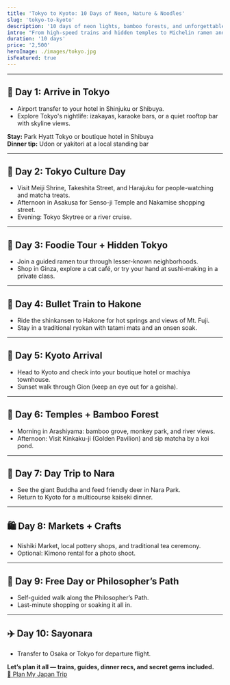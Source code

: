 ```yaml
---
title: 'Tokyo to Kyoto: 10 Days of Neon, Nature & Noodles'
slug: 'tokyo-to-kyoto'
description: '10 days of neon lights, bamboo forests, and unforgettable ramen.'
intro: "From high-speed trains and hidden temples to Michelin ramen and bamboo forests — this trip blends modern thrills with timeless tradition."
duration: '10 days'
price: '2,500'
heroImage: ./images/tokyo.jpg
isFeatured: true
---
```



---

## 📍 Day 1: Arrive in Tokyo

- Airport transfer to your hotel in Shinjuku or Shibuya.
- Explore Tokyo's nightlife: izakayas, karaoke bars, or a quiet rooftop bar with skyline views.

**Stay:** Park Hyatt Tokyo or boutique hotel in Shibuya  
**Dinner tip:** Udon or yakitori at a local standing bar

---

## 🎌 Day 2: Tokyo Culture Day

- Visit Meiji Shrine, Takeshita Street, and Harajuku for people-watching and matcha treats.
- Afternoon in Asakusa for Senso-ji Temple and Nakamise shopping street.
- Evening: Tokyo Skytree or a river cruise.

---

## 🍜 Day 3: Foodie Tour + Hidden Tokyo

- Join a guided ramen tour through lesser-known neighborhoods.
- Shop in Ginza, explore a cat café, or try your hand at sushi-making in a private class.

---

## 🚅 Day 4: Bullet Train to Hakone

- Ride the shinkansen to Hakone for hot springs and views of Mt. Fuji.
- Stay in a traditional ryokan with tatami mats and an onsen soak.

---

## 🏯 Day 5: Kyoto Arrival

- Head to Kyoto and check into your boutique hotel or machiya townhouse.
- Sunset walk through Gion (keep an eye out for a geisha).

---

## 🎋 Day 6: Temples + Bamboo Forest

- Morning in Arashiyama: bamboo grove, monkey park, and river views.
- Afternoon: Visit Kinkaku-ji (Golden Pavilion) and sip matcha by a koi pond.

---

## 🍶 Day 7: Day Trip to Nara

- See the giant Buddha and feed friendly deer in Nara Park.
- Return to Kyoto for a multicourse kaiseki dinner.

---

## 🛍️ Day 8: Markets + Crafts

- Nishiki Market, local pottery shops, and traditional tea ceremony.
- Optional: Kimono rental for a photo shoot.

---

## 🌸 Day 9: Free Day or Philosopher’s Path

- Self-guided walk along the Philosopher’s Path.
- Last-minute shopping or soaking it all in.

---

## ✈️ Day 10: Sayonara

- Transfer to Osaka or Tokyo for departure flight.

**Let’s plan it all — trains, guides, dinner recs, and secret gems included.**  
[💌 Plan My Japan Trip](#)
